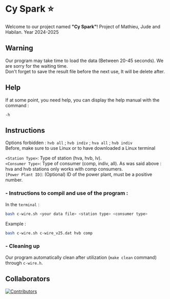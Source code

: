 # Cy Spark ⭐
Welcome to our project named **"Cy Spark"**! 
Project of Mathieu, Jude and Habilan. Year 2024-2025<br>
## Warning
Our program may take time to load the data (Between 20-45 seconds). We are sorry for the waiting time.<br>
Don't forget to save the result file before the next use, It will be delete after. 
## Help
If at some point, you need help, you can display the help manual with the command : <br>
```
-h
```

## Instructions 
Options forbidden : `hvb all` ; `hvb indiv` ; `hva all` ; `hvb indiv`<br>
Before, make sure to use Linux or to have downloaded a Linux terminal

`<Station Type>`: Type of station (hva, hvb, lv).<br>
`<Consumer Type>`: Type of consumer (comp, indiv, all). As was said above : hva and hvb stations only works with comp consumers.<br>
`[Power Plant ID]`: (Optional) ID of the power plant, must be a positive number.<br>

### - Instructions to compil and use of the program :
In the `terminal` :
```sh 
bash c-wire.sh <your data file> <station type> <consumer type>
```
Example :
```sh
bash c-wire.sh c-wire_v25.dat hvb comp
```


### - Cleaning up
Our program automatically clean after utilization (`make clean` command) through `c-wire.h`.
## Collaborators 
<a href="https://github.com/Sparthuus/CySpark/graphs/contributors">
  <img src="https://contrib.rocks/image?repo=Sparthuus/CySpark" alt="Contributors" />
</a>
